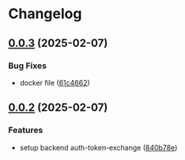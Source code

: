 # Changelog

## [0.0.3](https://github.com/szn-app/donation-app/compare/auth-token-exchange@v0.0.2...auth-token-exchange@v0.0.3) (2025-02-07)


### Bug Fixes

* docker file ([61c4662](https://github.com/szn-app/donation-app/commit/61c466228e1c0cfc9eb1380300086ebe0aa4f71a))

## [0.0.2](https://github.com/szn-app/donation-app/compare/auth-token-exchange-v0.0.1...auth-token-exchange@v0.0.2) (2025-02-07)


### Features

* setup backend auth-token-exchange ([840b78e](https://github.com/szn-app/donation-app/commit/840b78e6ada4153db568aa11434de83e14e11c07))
